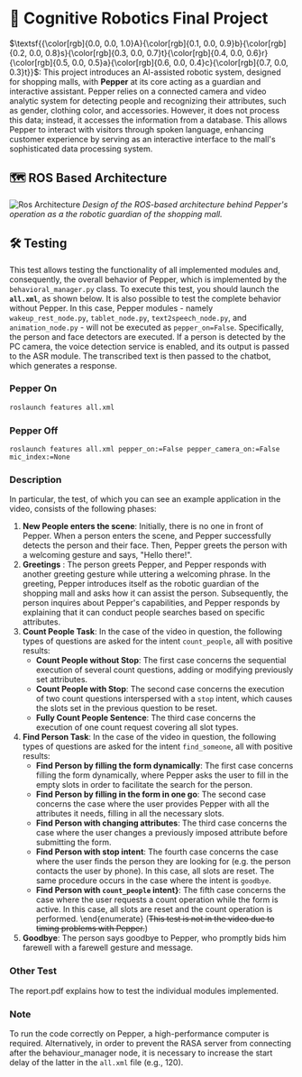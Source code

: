 # 🤖 Cognitive Robotics Final Project

$\textsf{{\color[rgb]{0.0, 0.0, 1.0}A}{\color[rgb]{0.1, 0.0, 0.9}b}{\color[rgb]{0.2, 0.0, 0.8}s}{\color[rgb]{0.3, 0.0, 0.7}t}{\color[rgb]{0.4, 0.0, 0.6}r}{\color[rgb]{0.5, 0.0, 0.5}a}{\color[rgb]{0.6, 0.0, 0.4}c}{\color[rgb]{0.7, 0.0, 0.3}t}}$: This project introduces an AI-assisted robotic system, designed for shopping malls, with **Pepper** at its core acting as a guardian and interactive assistant. Pepper relies on a connected camera and video analytic system for detecting people and recognizing their attributes, such as gender, clothing color, and accessories. However, it does not process this data; instead, it accesses the information from a database. This allows Pepper to interact with visitors through spoken language, enhancing customer experience by serving as an interactive interface to the mall's sophisticated data processing system.

## 🗺️ ROS Based Architecture
![Ros Architecture](https://github.com/Andyvince01/Cognitive_Robotics/blob/ecbea912f3bbbe88a5ecf95cbf2d2a2ef587e3ed/ROS%20Architecture.jpg)
*Design of the ROS-based architecture behind Pepper's operation as a the robotic guardian of the shopping mall.*

## 🛠 Testing
This test allows testing the functionality of all implemented modules and, consequently, the overall behavior of Pepper, which is implemented by the `behavioral_manager.py` class. To execute this test, you should launch the **`all.xml`**, as shown below. It is also possible to test the complete behavior without Pepper. In this case, Pepper modules - namely `wakeup_rest_node.py`, `tablet_node.py`, `text2speech_node.py`, and `animation_node.py` - will not be executed as `pepper_on=False`. Specifically, the person and face detectors are executed. If a person is detected by the PC camera, the voice detection service is enabled, and its output is passed to the ASR module. The transcribed text is then passed to the chatbot, which generates a response.

### Pepper On
```bash
roslaunch features all.xml
```

### Pepper Off
```
roslaunch features all.xml pepper_on:=False pepper_camera_on:=False mic_index:=None
```

### Description
In particular, the test, of which you can see an example application in the video, consists of the following phases:

1. **New People enters the scene**: Initially, there is no one in front of Pepper. When a person enters the scene, and Pepper successfully detects the person and their face. Then, Pepper greets the person with a welcoming gesture and says, "Hello there!".
2. **Greetings** : The person greets Pepper, and Pepper responds with another greeting gesture while uttering a welcoming phrase. In the greeting, Pepper introduces itself as the robotic guardian of the shopping mall and asks how it can assist the person. Subsequently, the person inquires about Pepper's capabilities, and Pepper responds by explaining that it can conduct people searches based on specific attributes.
3. **Count People Task**: In the case of the video in question, the following types of questions are asked for the intent `count_people`, all with positive results:
   - **Count People without Stop**: The first case concerns the sequential execution of several count questions, adding or modifying previously set attributes.
   - **Count People with Stop**: The second case concerns the execution of two count questions interspersed with a `stop` intent, which causes the slots set in the previous question to be reset.
   - **Fully Count People Sentence**: The third case concerns the execution of one count request covering all slot types.
4. **Find Person Task**: In the case of the video in question, the following types of questions are asked for the intent `find_someone`, all with positive results:
   - **Find Person by filling the form dynamically**: The first case concerns filling the form dynamically, where Pepper asks the user to fill in the empty slots in order to facilitate the search for the person.
   - **Find Person by filling in the form in one go**: The second case concerns the case where the user provides Pepper with all the attributes it needs, filling in all the necessary slots.
   - **Find Person with changing attributes**: The third case concerns the case where the user changes a previously imposed attribute before submitting the form.
   - **Find Person with stop intent**: The fourth case concerns the case where the user finds the person they are looking for (e.g. the person contacts the user by phone). In this case, all slots are reset. The same procedure occurs in the case where the intent is `goodbye`.
   - **Find Person with `count_people` intent}**: The fifth case concerns the case where the user requests a count operation while the form is active. In this case, all slots are reset and the count operation is performed.
	\end{enumerate} (~~This test is not in the video due to timing problems with Pepper.~~)
5. **Goodbye**: The person says goodbye to Pepper, who promptly bids him farewell with a farewell gesture and message.

### Other Test
The report.pdf explains how to test the individual modules implemented.

### Note
To run the code correctly on Pepper, a high-performance computer is required. Alternatively, in order to prevent the RASA server from connecting after the behaviour_manager node, it is necessary to increase the start delay of the latter in the `all.xml` file (e.g., 120).

